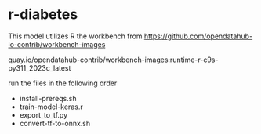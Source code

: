 # r-diabetes

This model utilizes R the workbench from 
https://github.com/opendatahub-io-contrib/workbench-images

quay.io/opendatahub-contrib/workbench-images:runtime-r-c9s-py311_2023c_latest

run the files in the following order
- install-prereqs.sh
- train-model-keras.r
- export_to_tf.py
- convert-tf-to-onnx.sh
